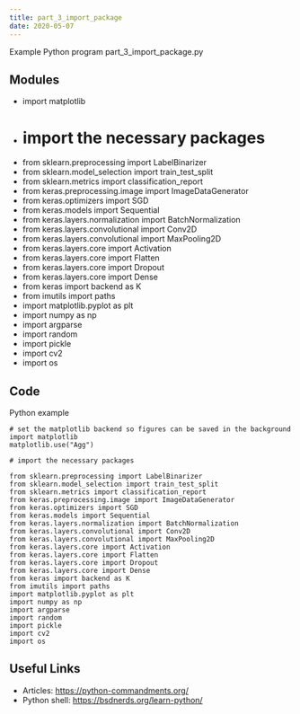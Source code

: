 ```yaml
---
title: part_3_import_package
date: 2020-05-07
---
```

Example Python program part_3_import_package.py

## Modules

* import matplotlib
* # import the necessary packages
* from sklearn.preprocessing import LabelBinarizer
* from sklearn.model_selection import train_test_split
* from sklearn.metrics import classification_report
* from keras.preprocessing.image import ImageDataGenerator
* from keras.optimizers import SGD
* from keras.models import Sequential
* from keras.layers.normalization import BatchNormalization
* from keras.layers.convolutional import Conv2D
* from keras.layers.convolutional import MaxPooling2D
* from keras.layers.core import Activation
* from keras.layers.core import Flatten
* from keras.layers.core import Dropout
* from keras.layers.core import Dense
* from keras import backend as K
* from imutils import paths
* import matplotlib.pyplot as plt
* import numpy as np
* import argparse
* import random
* import pickle
* import cv2
* import os

## Code

Python example

    # set the matplotlib backend so figures can be saved in the background
    import matplotlib
    matplotlib.use("Agg")
    
    # import the necessary packages
    
    from sklearn.preprocessing import LabelBinarizer
    from sklearn.model_selection import train_test_split
    from sklearn.metrics import classification_report
    from keras.preprocessing.image import ImageDataGenerator
    from keras.optimizers import SGD
    from keras.models import Sequential
    from keras.layers.normalization import BatchNormalization
    from keras.layers.convolutional import Conv2D
    from keras.layers.convolutional import MaxPooling2D
    from keras.layers.core import Activation
    from keras.layers.core import Flatten
    from keras.layers.core import Dropout
    from keras.layers.core import Dense
    from keras import backend as K
    from imutils import paths
    import matplotlib.pyplot as plt
    import numpy as np
    import argparse
    import random
    import pickle
    import cv2
    import os

## Useful Links

- Articles: https://python-commandments.org/
- Python shell: https://bsdnerds.org/learn-python/
